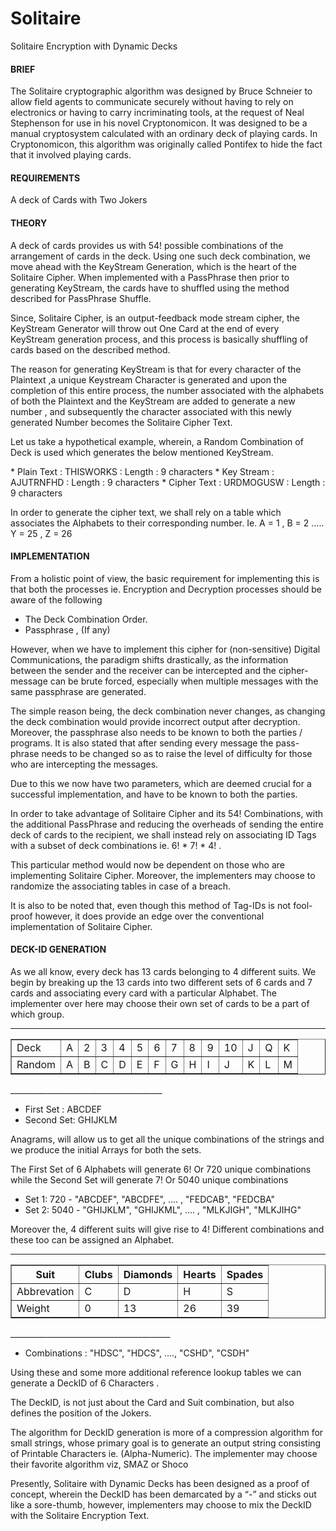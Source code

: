 # Solitaire #
Solitaire Encryption with Dynamic Decks

<h4>BRIEF</h4>
<p>The Solitaire cryptographic algorithm was designed by Bruce Schneier to allow field agents to communicate securely without having to rely on electronics or having to carry incriminating tools, at the request of Neal Stephenson for use in his novel Cryptonomicon. It was designed to be a manual cryptosystem calculated with an ordinary deck of playing cards. In Cryptonomicon, this algorithm was originally called Pontifex to hide the fact that it involved playing cards.</p>

<h4>REQUIREMENTS</h4>
<p>A deck of Cards with Two Jokers</p>

<h4>THEORY</h4>
<p>A deck of cards provides us with 54! possible combinations of the arrangement of cards in the deck. Using one such deck combination, we move ahead with the KeyStream Generation, which is the heart of the Solitaire Cipher. When implemented with a PassPhrase then prior to generating KeyStream, the cards have to shuffled using the method described for PassPhrase Shuffle.</p>
<p>Since, Solitaire Cipher, is an output-feedback mode stream cipher, the KeyStream Generator will throw out One Card at the end of every KeyStream generation process, and this process is basically shuffling of cards based on the described method.</p>
<p>The reason for generating KeyStream is that for every character of the Plaintext ,a unique Keystream Character is generated and upon the completion of this entire process, the number associated with the alphabets of both the Plaintext and the KeyStream are added to generate a new number , and subsequently the character associated with this newly generated Number becomes the Solitaire Cipher Text.</p>
<p>Let us take a hypothetical example, wherein, a Random Combination of Deck is used which generates the below mentioned KeyStream.</p>
* Plain Text 	: THISWORKS	: Length : 9 characters
* Key Stream	: AJUTRNFHD	: Length : 9 characters
* Cipher Text	: URDMOGUSW	: Length : 9 characters
<p>In order to generate the cipher text, we shall rely on a table which associates the Alphabets to their corresponding number. Ie. A = 1 , B = 2 ….. Y = 25 , Z = 26</p>

<h4>IMPLEMENTATION</h4>
From a holistic point of view, the basic requirement for implementing this is that both the processes ie. Encryption and Decryption processes should be aware of the following 

* The Deck Combination Order.
* Passphrase , (If any)

However, when we have to implement this cipher for (non-sensitive) Digital Communications, the paradigm shifts drastically, as the information between the sender and the receiver can be intercepted and the cipher-message can be brute forced, especially when multiple messages with the same passphrase are generated.

The simple reason being, the deck combination never changes, as changing the deck combination would provide incorrect output after decryption. Moreover, the passphrase also needs to be known to both the parties / programs. It is also stated that after sending every message the pass-phrase needs to be changed so as to raise the level of difficulty for those who are intercepting the messages.

Due to this we now have two parameters, which are deemed crucial for a successful implementation, and have to be known to both the parties. 

In order to take advantage of Solitaire Cipher and its 54! Combinations, with the additional PassPhrase and reducing the overheads of sending the entire deck of cards to the recipient, we shall instead rely on associating ID Tags with a subset of deck combinations ie. 6! * 7! * 4! . 

This particular method would now be dependent on those who are implementing Solitaire Cipher. Moreover, the implementers may choose to randomize the associating tables in case of a breach.

It is also to be noted that, even though this method of Tag-IDs is not fool-proof however, it does provide an edge over the conventional implementation of Solitaire Cipher. 

<h4>DECK-ID GENERATION</h4>
As we all know, every deck has 13 cards belonging to 4 different suits. We begin by breaking up the 13 cards into two different sets of 6 cards and 7 cards and associating every card with a particular Alphabet. The implementer over here may choose their own set of cards to be a part of which group. 

______________________________________
<table class="tftable" border="1">
    <tr>
        <td>Deck</td>
        <td>A</td>
        <td>2</td>
        <td>3</td>
        <td>4</td>
        <td>5</td>
        <td>6</td>
        <td>7</td>
        <td>8</td>
        <td>9</td>
        <td>10</td>
        <td>J</td>
        <td>Q</td>
        <td>K</td>
    </tr>
    <tr>
        <td>Random</td>
        <td>A</td>
        <td>B</td>
        <td>C</td>
        <td>D</td>
        <td>E</td>
        <td>F</td>
        <td>G</td>
        <td>H</td>
        <td>I</td>
        <td>J</td>
        <td>K</td>
        <td>L</td>
        <td>M</td>
    </tr>
</table>
______________________________________

* First Set : ABCDEF
* Second Set: GHIJKLM

Anagrams, will allow us to get all the unique combinations of the strings and we produce the initial Arrays for both the sets.

The First Set of 6 Alphabets will generate 6! Or 720 unique combinations while the Second Set will generate 7! Or 5040 unique combinations

* Set 1: 720 - "ABCDEF", "ABCDFE", .... , "FEDCAB", "FEDCBA"
* Set 2: 5040 - "GHIJKLM", "GHIJKML",  …. , "MLKJIGH", "MLKJIHG"

Moreover the, 4 different suits will give rise to 4! Different combinations and these too can be assigned an Alphabet. 

________________________________________
<table class="tftable" border="1">
<tr><th>Suit</th><th>Clubs</th><th>Diamonds</th><th>Hearts</th><th>Spades</th></tr>
<tr><td>Abbrevation</td><td>C</td><td>D</td><td>H</td><td>S</td></tr>
<tr><td>Weight</td><td>0</td><td>13</td><td>26</td><td>39</td></tr>
</table>
________________________________________

* Combinations : "HDSC", "HDCS", …., "CSHD", "CSDH"

Using these and some more additional reference lookup tables we can generate a DeckID of 6 Characters .

The DeckID, is not just about the Card and Suit combination, but also defines the position of the Jokers. 

The algorithm for DeckID generation is more of a compression algorithm for small strings, whose primary goal is to generate an output string consisting of Printable Characters ie. (Alpha-Numeric). The implementer may choose their favorite algorithm viz, SMAZ or Shoco 

Presently, Solitaire with Dynamic Decks has been designed as a proof of concept, wherein the DeckID has been demarcated by a “-” and sticks out like a sore-thumb, however, implementers may choose to mix the DeckID with the Solitaire Encryption Text.
